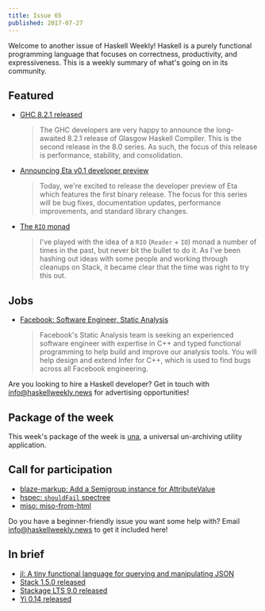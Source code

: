 ```yaml
---
title: Issue 65
published: 2017-07-27
---
```


Welcome to another issue of Haskell Weekly!
Haskell is a purely functional programming language that focuses on correctness, productivity, and expressiveness.
This is a weekly summary of what's going on in its community.

## Featured

-   [GHC 8.2.1 released](https://ghc.haskell.org/trac/ghc/blog/ghc-8.2.11-released)

    > The GHC developers are very happy to announce the long-awaited 8.2.1 release of Glasgow Haskell Compiler. This is the second release in the 8.0 series. As such, the focus of this release is performance, stability, and consolidation.

-   [Announcing Eta v0.1 developer preview](https://medium.com/eta-programming-language/announcing-eta-0-1-developer-preview-65b6c1838c6)

    > Today, we're excited to release the developer preview of Eta which features the first binary release. The focus for this series will be bug fixes, documentation updates, performance improvements, and standard library changes.

-   [The `RIO` monad](https://www.fpcomplete.com/blog/2017/07/the-rio-monad)

    > I've played with the idea of a `RIO` (`Reader` + `IO`) monad a number of times in the past, but never bit the bullet to do it. As I've been hashing out ideas with some people and working through cleanups on Stack, it became clear that the time was right to try this out.

## Jobs

-   [Facebook: Software Engineer, Static Analysis](https://www.facebook.com/careers/jobs/a0I1200000LT8aAEAT/)

    > Facebook's Static Analysis team is seeking an experienced software engineer with expertise in C++ and typed functional programming to help build and improve our analysis tools. You will help design and extend Infer for C++, which is used to find bugs across all Facebook engineering.

Are you looking to hire a Haskell developer?
Get in touch with <info@haskellweekly.news> for advertising opportunities!

## Package of the week

This week's package of the week is [una](https://hackage.haskell.org/package/una-2.1.0),
a universal un-archiving utility application.

## Call for participation

-   [blaze-markup: Add a Semigroup instance for AttributeValue](https://github.com/jaspervdj/blaze-markup/issues/28)
-   [hspec: `shouldFail` spectree](https://github.com/hspec/hspec/issues/304)
-   [miso: miso-from-html](https://github.com/dmjio/miso/issues/198)

Do you have a beginner-friendly issue you want some help with?
Email <info@haskellweekly.news> to get it included here!

## In brief

-   [jl: A tiny functional language for querying and manipulating JSON](https://github.com/chrisdone/jl/blob/3831a1285aa9a1005bbcce3fff10e484f7e2d6ac/README.md)
-   [Stack 1.5.0 released](https://github.com/commercialhaskell/stack/releases/tag/v1.5.0)
-   [Stackage LTS 9.0 released](https://www.stackage.org/lts-9.0)
-   [Yi 0.14 released](https://yi-editor.github.io/posts/2017-07-25-release-0.14/)

